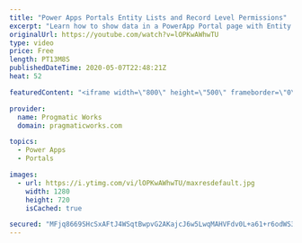 ```yaml
---
title: "Power Apps Portals Entity Lists and Record Level Permissions"
excerpt: "Learn how to show data in a PowerApp Portal page with Entity Lists and how to only show the user's own data with Entity Permissions and Web Roles. You'll see how to prepare your entity to build relationships between an entity and a user. Then see how to send invitations to the user to put them in a given"
originalUrl: https://youtube.com/watch?v=lOPKwAWhwTU
type: video
price: Free
length: PT13M8S
publishedDateTime: 2020-05-07T22:48:21Z
heat: 52

featuredContent: "<iframe width=\"800\" height=\"500\" frameborder=\"0\" src=\"https://www.youtube.com/embed/lOPKwAWhwTU\" allow=\"accelerometer; autoplay; encrypted-media; gyroscope; picture-in-picture\" allowfullscreen></iframe>"

provider:
  name: Progmatic Works
  domain: pragmaticworks.com

topics:
  - Power Apps
  - Portals

images:
  - url: https://i.ytimg.com/vi/lOPKwAWhwTU/maxresdefault.jpg
    width: 1280
    height: 720
    isCached: true

secured: "MFjq8669SHcSxAFtJ4WSqtBwpvG2AKajcJ6w5LwqMAHVFdv0L+a61+r6odWS3VhMLemeABsJ744N6F8bHVGypM7BVt3sm35AyX4qEmzqKwcISOO2FK0ScoM/YSjVVpF2ERbDSGW3W3FAp+CMWhW5ElP3GL2PjqM7yyuadu2HVPYWQgTKszwQxRmPaTI2bu1mkWnW3qiKpaDt9I0S/taBYUfIzhOneddvKB682UziyLYdd+IeayWbR4NYr8ssy2iCxNPdxLjROGL831po1IFHrnSpcV4NUdYS2k6LyrkxHXWNZTSdMRkUEG626NzG18125lAwS1pk0A7umV84A6rG7x5HTSmxVrOrG+09rT+EOhSW3/Ymjftts/gC/HRvccl2Wbo5XRRSvXLK4AtsQkWR0g==;9fQUURPZEppAdC8mZBQ31Q=="
---
```


